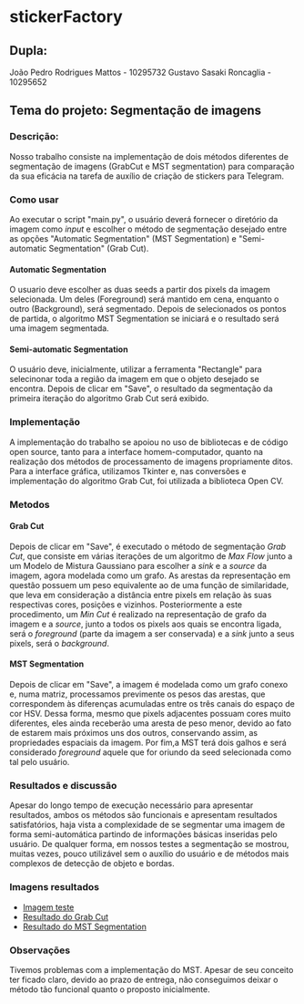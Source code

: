 # stickerFactory

## Dupla:
João Pedro Rodrigues Mattos - 10295732
Gustavo Sasaki Roncaglia - 10295652

## Tema do projeto: Segmentação de imagens
### Descrição:
Nosso trabalho consiste na implementação de dois métodos diferentes de segmentação de imagens (GrabCut e MST segmentation) para comparação da sua eficácia na tarefa de auxílio de criação de stickers para Telegram. 

### Como usar
Ao executar o script "main.py", o usuário deverá fornecer o diretório da imagem como *input* e escolher o método de segmentação desejado entre as opções "Automatic Segmentation" (MST Segmentation) e "Semi-automatic Segmentation" (Grab Cut).

#### Automatic Segmentation
O usuario deve escolher as duas seeds a partir dos pixels da imagem selecionada. Um deles (Foreground) será mantido em cena, enquanto o outro (Background), será segmentado. Depois de selecionados os pontos de partida, o algoritmo MST Segmentation se iniciará e o resultado será uma imagem segmentada. 

#### Semi-automatic Segmentation
O usuário deve, inicialmente, utilizar a ferramenta "Rectangle" para selecinonar toda a região da imagem em que o objeto desejado se encontra. Depois de clicar em "Save", o resultado da segmentação da primeira iteração do algoritmo Grab Cut será exibido.


### Implementação

A implementação do trabalho se apoiou no uso de bibliotecas e de código open source, tanto para a interface homem-computador, quanto na realização dos métodos de processamento de imagens propriamente ditos. Para a interface gráfica, utilizamos Tkinter e, nas conversões e implementação do algoritmo Grab Cut, foi utilizada a biblioteca Open CV.

### Metodos

#### Grab Cut 
Depois de clicar em "Save", é executado o método de segmentação *Grab Cut*, que consiste em várias iterações de um algoritmo de *Max Flow* junto a um Modelo de Mistura Gaussiano para escolher a *sink* e a *source* da imagem, agora modelada como um grafo. As arestas da representação em questão possuem um peso equivalente ao de uma função de similaridade, que leva em consideração a distância entre pixels em relação às suas respectivas cores, posições e vizinhos. Posteriormente a este procedimento, um *Min Cut* é realizado na representação de grafo da imagem e a *source*, junto a todos os pixels aos quais se encontra ligada, será o *foreground* (parte da imagem a ser conservada) e a *sink* junto a seus pixels, será o *background*.

#### MST Segmentation
Depois de clicar em "Save", a imagem é modelada como um grafo conexo e, numa matriz, processamos previmente os pesos das arestas, que correspondem às diferenças acumuladas entre os três canais do espaço de cor HSV. Dessa forma, mesmo que pixels adjacentes possuam cores muito diferentes, eles ainda receberão uma aresta de peso menor, devido ao fato de estarem mais próximos uns dos outros, conservando assim, as propriedades espaciais da imagem. Por fim,a MST terá dois galhos e será considerado *foreground* aquele que for oriundo da seed selecionada como tal pelo usuário.

### Resultados e discussão
Apesar do longo tempo de execução necessário para apresentar resultados, ambos os métodos são funcionais e apresentam resultados satisfatórios, haja vista a complexidade de se segmentar uma imagem de forma semi-automática partindo de informações básicas inseridas pelo usuário. De qualquer forma, em nossos testes a segmentação se mostrou, muitas vezes, pouco utilizável sem o auxílio do usuário e de métodos mais complexos de detecção de objeto e bordas. 


### Imagens resultados
- [Imagem teste](https://imgur.com/a/zt1bC0N)
- [Resultado do Grab Cut](https://imgur.com/a/PVQngos)
- [Resultado do MST Segmentation](https://imgur.com/a/EWAr3PL) 

### Observações
Tivemos problemas com a implementação do MST. Apesar de seu conceito ter ficado claro, devido ao prazo de entrega, não conseguimos deixar o método tão funcional quanto o proposto inicialmente.


